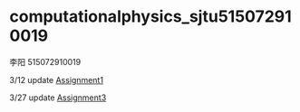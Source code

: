 # computationalphysics_sjtu515072910019
李阳 515072910019

3/12 update
[Assignment1](https://www.zybuluo.com/Lyon182/note/1070352)

3/27 update
[Assignment3](https://www.zybuluo.com/XIAOWEI-WANG123/note/1084045)
